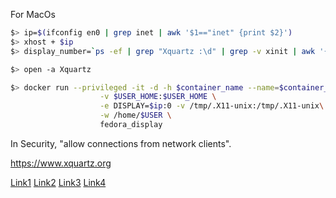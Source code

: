 For MacOs
``` bash
$> ip=$(ifconfig en0 | grep inet | awk '$1=="inet" {print $2}')
$> xhost + $ip
$> display_number=`ps -ef | grep "Xquartz :\d" | grep -v xinit | awk '{ print $9; }'`

$> open -a Xquartz

$> docker run --privileged -it -d -h $container_name --name=$container_name \
					-v $USER_HOME:$USER_HOME \
					-e DISPLAY=$ip:0 -v /tmp/.X11-unix:/tmp/.X11-unix\
					-w /home/$USER \
					fedora_display
```

In Security, "allow connections from network clients".

https://www.xquartz.org

[Link1](https://dev.to/darksmile92/run-gui-app-in-linux-docker-container-on-windows-host-4kde)
[Link2](https://blog.docker.com/2013/07/docker-desktop-your-desktop-over-ssh-running-inside-of-a-docker-container/)
[Link3](http://fabiorehm.com/blog/2014/09/11/running-gui-apps-with-docker/)
[Link4](https://stackoverflow.com/questions/40024892/windows-10-docker-host-display-gui-application-from-linux-container)
